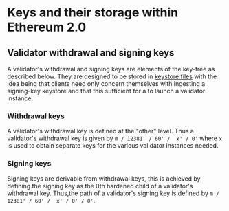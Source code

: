 # Keys and their storage within Ethereum 2.0

## Validator withdrawal and signing keys

A validator's withdrawal and signing keys are elements of the key-tree as described below. They are designed to be stored in [keystore files](./eth2.md) with the idea being that clients need only concern themselves with ingesting a signing-key keystore and that this sufficient for a to launch a validator instance.

### Withdrawal keys

A validator's withdrawal key is defined at the "other" level. Thus a validator's withdrawal key is given by `m / 12381' / 60' /  x' / 0'` where `x` is used to obtain separate keys for the various validator instances needed.

### Signing keys

Signing keys are derivable from withdrawal keys, this is achieved by defining the signing key as the 0th hardened child of a validator's withdrawal key. Thus,the path of a validator's signing key is defined by `m / 12381' / 60' /  x' / 0' / 0'`.
